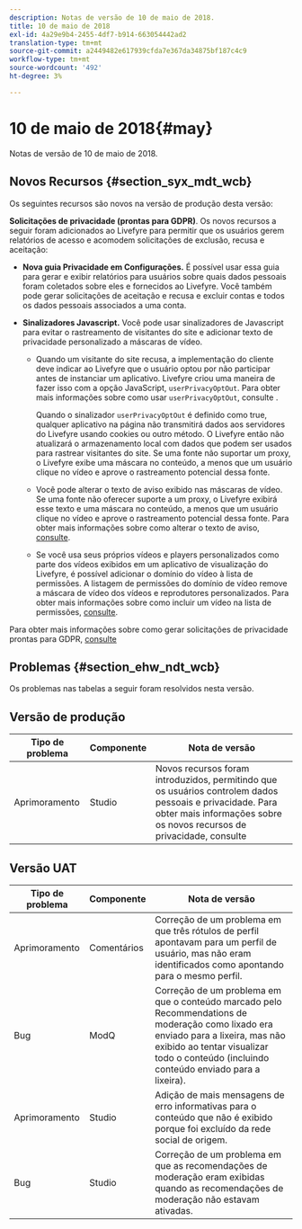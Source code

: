 ```yaml
---
description: Notas de versão de 10 de maio de 2018.
title: 10 de maio de 2018
exl-id: 4a29e9b4-2455-4df7-b914-663054442ad2
translation-type: tm+mt
source-git-commit: a2449482e617939cfda7e367da34875bf187c4c9
workflow-type: tm+mt
source-wordcount: '492'
ht-degree: 3%

---
```


# 10 de maio de 2018{#may}

Notas de versão de 10 de maio de 2018.

## Novos Recursos {#section_syx_mdt_wcb}

Os seguintes recursos são novos na versão de produção desta versão:

**Solicitações de privacidade (prontas para GDPR)**. Os novos recursos a seguir foram adicionados ao Livefyre para permitir que os usuários gerem relatórios de acesso e acomodem solicitações de exclusão, recusa e aceitação:

* **Nova guia Privacidade em Configurações.** É possível usar essa guia para gerar e exibir relatórios para usuários sobre quais dados pessoais foram coletados sobre eles e fornecidos ao Livefyre. Você também pode gerar solicitações de aceitação e recusa e excluir contas e todos os dados pessoais associados a uma conta.
* **Sinalizadores Javascript.** Você pode usar sinalizadores de Javascript para evitar o rastreamento de visitantes do site e adicionar texto de privacidade personalizado a máscaras de vídeo.

   * Quando um visitante do site recusa, a implementação do cliente deve indicar ao Livefyre que o usuário optou por não participar antes de instanciar um aplicativo. Livefyre criou uma maneira de fazer isso com a opção JavaScript, `userPrivacyOptOut`. Para obter mais informações sobre como usar `userPrivacyOptOut`, consulte [](/help/using/c-settings-other/c-gdpr-compliance/c-gdpr-compliance.md#section_nmz_q3n_3db).

      Quando o sinalizador `userPrivacyOptOut` é definido como true, qualquer aplicativo na página não transmitirá dados aos servidores do Livefyre usando cookies ou outro método. O Livefyre então não atualizará o armazenamento local com dados que podem ser usados para rastrear visitantes do site. Se uma fonte não suportar um proxy, o Livefyre exibe uma máscara no conteúdo, a menos que um usuário clique no vídeo e aprove o rastreamento potencial dessa fonte.

   * Você pode alterar o texto de aviso exibido nas máscaras de vídeo. Se uma fonte não oferecer suporte a um proxy, o Livefyre exibirá esse texto e uma máscara no conteúdo, a menos que um usuário clique no vídeo e aprove o rastreamento potencial dessa fonte. Para obter mais informações sobre como alterar o texto de aviso, [consulte](/help/using/c-settings-other/c-gdpr-compliance/c-gdpr-compliance.md#section_pb5_mnp_ldb).
   * Se você usa seus próprios vídeos e players personalizados como parte dos vídeos exibidos em um aplicativo de visualização do Livefyre, é possível adicionar o domínio do vídeo à lista de permissões. A listagem de permissões do domínio de vídeo remove a máscara de vídeo dos vídeos e reprodutores personalizados. Para obter mais informações sobre como incluir um vídeo na lista de permissões, [consulte](/help/using/c-settings-other/c-gdpr-compliance/c-gdpr-compliance.md#section_bzp_pnp_ldb).

Para obter mais informações sobre como gerar solicitações de privacidade prontas para GDPR, [consulte](/help/using/c-settings-other/c-gdpr-compliance/c-gdpr-compliance.md#concept_q1l_r5s_rcb)

## Problemas {#section_ehw_ndt_wcb}

Os problemas nas tabelas a seguir foram resolvidos nesta versão.

## Versão de produção

| **Tipo de problema** | **Componente** | **Nota de versão** |
|---|---|---|
| Aprimoramento | Studio | Novos recursos foram introduzidos, permitindo que os usuários controlem dados pessoais e privacidade. Para obter mais informações sobre os novos recursos de privacidade, consulte [](#c_rn/section_syx_mdt_wcb) |

## Versão UAT

| **Tipo de problema** | **Componente** | **Nota de versão** |
|---|---|---|
| Aprimoramento | Comentários | Correção de um problema em que três rótulos de perfil apontavam para um perfil de usuário, mas não eram identificados como apontando para o mesmo perfil. |
| Bug | ModQ | Correção de um problema em que o conteúdo marcado pelo Recommendations de moderação como lixado era enviado para a lixeira, mas não exibido ao tentar visualizar todo o conteúdo (incluindo conteúdo enviado para a lixeira). |
| Aprimoramento | Studio | Adição de mais mensagens de erro informativas para o conteúdo que não é exibido porque foi excluído da rede social de origem. |
| Bug | Studio | Correção de um problema em que as recomendações de moderação eram exibidas quando as recomendações de moderação não estavam ativadas. |
